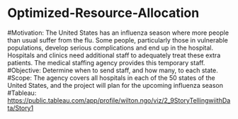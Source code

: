 # Optimized-Resource-Allocation
#Motivation: The United States has an influenza season where more people than usual suffer from the flu. Some people, particularly those in vulnerable populations, develop serious complications and end up in the hospital. Hospitals and clinics need additional staff to adequately treat these extra patients. The medical staffing agency provides this temporary staff. 
#Objective: Determine when to send staff, and how many, to each state.
#Scope: The agency covers all hospitals in each of the 50 states of the United States, and the project will plan for the upcoming influenza season
#Tableau: https://public.tableau.com/app/profile/wilton.ngo/viz/2_9StoryTellingwiithData/Story1

